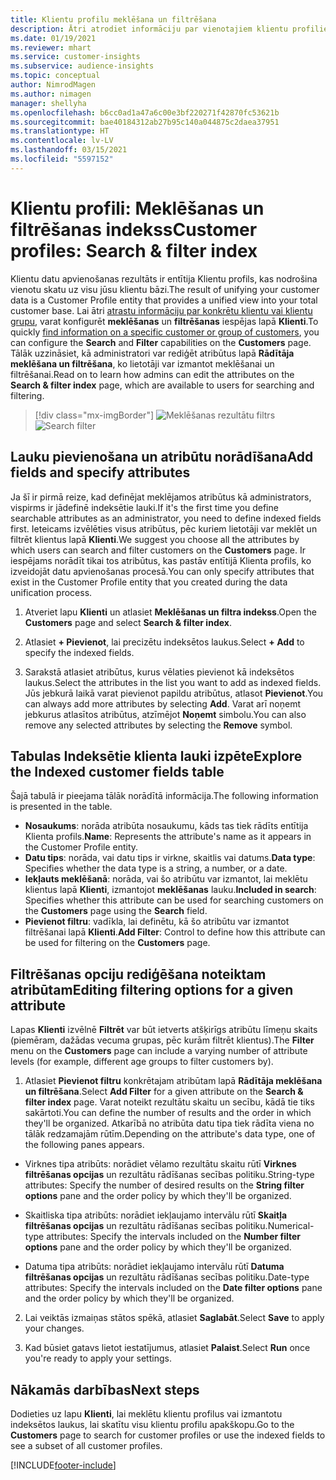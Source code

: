 ```yaml
---
title: Klientu profilu meklēšana un filtrēšana
description: Ātri atrodiet informāciju par vienotajiem klientu profiliem un filtrējiet norādītos atribūtus.
ms.date: 01/19/2021
ms.reviewer: mhart
ms.service: customer-insights
ms.subservice: audience-insights
ms.topic: conceptual
author: NimrodMagen
ms.author: nimagen
manager: shellyha
ms.openlocfilehash: b6cc0ad1a47a6c00e3bf220271f42870fc53621b
ms.sourcegitcommit: bae40184312ab27b95c140a044875c2daea37951
ms.translationtype: HT
ms.contentlocale: lv-LV
ms.lasthandoff: 03/15/2021
ms.locfileid: "5597152"
---
```

# <a name="customer-profiles-search--filter-index"></a><span data-ttu-id="ba034-103">Klientu profili: Meklēšanas un filtrēšanas indekss</span><span class="sxs-lookup"><span data-stu-id="ba034-103">Customer profiles: Search & filter index</span></span>

<span data-ttu-id="ba034-104">Klientu datu apvienošanas rezultāts ir entītija Klientu profils, kas nodrošina vienotu skatu uz visu jūsu klientu bāzi.</span><span class="sxs-lookup"><span data-stu-id="ba034-104">The result of unifying your customer data is a Customer Profile entity that provides a unified view into your total customer base.</span></span> <span data-ttu-id="ba034-105">Lai ātri [atrastu informāciju par konkrētu klientu vai klientu grupu](customer-profiles.md), varat konfigurēt **meklēšanas** un **filtrēšanas** iespējas lapā **Klienti**.</span><span class="sxs-lookup"><span data-stu-id="ba034-105">To quickly [find information on a specific customer or group of customers](customer-profiles.md), you can configure the **Search** and **Filter** capabilities on the **Customers** page.</span></span> <span data-ttu-id="ba034-106">Tālāk uzzināsiet, kā administratori var rediģēt atribūtus lapā **Rādītāja meklēšana un filtrēšana**, ko lietotāji var izmantot meklēšanai un filtrēšanai.</span><span class="sxs-lookup"><span data-stu-id="ba034-106">Read on to learn how admins can edit the attributes on the **Search & filter index** page, which are available to users for searching and filtering.</span></span>

> [!div class="mx-imgBorder"]
> <span data-ttu-id="ba034-107">![Meklēšanas rezultātu filtrs](media/search-filter.png "Meklēšanas rezultātu filtrs")</span><span class="sxs-lookup"><span data-stu-id="ba034-107">![Search filter](media/search-filter.png "Search filter")</span></span>

## <a name="add-fields-and-specify-attributes"></a><span data-ttu-id="ba034-108">Lauku pievienošana un atribūtu norādīšana</span><span class="sxs-lookup"><span data-stu-id="ba034-108">Add fields and specify attributes</span></span>

<span data-ttu-id="ba034-109">Ja šī ir pirmā reize, kad definējat meklējamos atribūtus kā administrators, vispirms ir jādefinē indeksētie lauki.</span><span class="sxs-lookup"><span data-stu-id="ba034-109">If it's the first time you define searchable attributes as an administrator, you need to define indexed fields first.</span></span> <span data-ttu-id="ba034-110">Ieteicams izvēlēties visus atribūtus, pēc kuriem lietotāji var meklēt un filtrēt klientus lapā **Klienti**.</span><span class="sxs-lookup"><span data-stu-id="ba034-110">We suggest you choose all the attributes by which users can search and filter customers on the **Customers** page.</span></span> <span data-ttu-id="ba034-111">Ir iespējams norādīt tikai tos atribūtus, kas pastāv entītijā Klienta profils, ko izveidojāt datu apvienošanas procesā.</span><span class="sxs-lookup"><span data-stu-id="ba034-111">You can only specify attributes that exist in the Customer Profile entity that you created during the data unification process.</span></span>

1. <span data-ttu-id="ba034-112">Atveriet lapu **Klienti** un atlasiet **Meklēšanas un filtra indekss**.</span><span class="sxs-lookup"><span data-stu-id="ba034-112">Open the **Customers** page and select **Search & filter index**.</span></span>

2. <span data-ttu-id="ba034-113">Atlasiet **+ Pievienot**, lai precizētu indeksētos laukus.</span><span class="sxs-lookup"><span data-stu-id="ba034-113">Select **+ Add** to specify the indexed fields.</span></span>

3. <span data-ttu-id="ba034-114">Sarakstā atlasiet atribūtus, kurus vēlaties pievienot kā indeksētos laukus.</span><span class="sxs-lookup"><span data-stu-id="ba034-114">Select the attributes in the list you want to add as indexed fields.</span></span> <span data-ttu-id="ba034-115">Jūs jebkurā laikā varat pievienot papildu atribūtus, atlasot **Pievienot**.</span><span class="sxs-lookup"><span data-stu-id="ba034-115">You can always add more attributes by selecting **Add**.</span></span> <span data-ttu-id="ba034-116">Varat arī noņemt jebkurus atlasītos atribūtus, atzīmējot **Noņemt** simbolu.</span><span class="sxs-lookup"><span data-stu-id="ba034-116">You can also remove any selected attributes by selecting the **Remove** symbol.</span></span>

## <a name="explore-the-indexed-customer-fields-table"></a><span data-ttu-id="ba034-117">Tabulas Indeksētie klienta lauki izpēte</span><span class="sxs-lookup"><span data-stu-id="ba034-117">Explore the Indexed customer fields table</span></span>

<span data-ttu-id="ba034-118">Šajā tabulā ir pieejama tālāk norādītā informācija.</span><span class="sxs-lookup"><span data-stu-id="ba034-118">The following information is presented in the table.</span></span>

- <span data-ttu-id="ba034-119">**Nosaukums**: norāda atribūta nosaukumu, kāds tas tiek rādīts entītija Klienta profils.</span><span class="sxs-lookup"><span data-stu-id="ba034-119">**Name**: Represents the attribute's name as it appears in the Customer Profile entity.</span></span>
- <span data-ttu-id="ba034-120">**Datu tips**: norāda, vai datu tips ir virkne, skaitlis vai datums.</span><span class="sxs-lookup"><span data-stu-id="ba034-120">**Data type**: Specifies whether the data type is a string, a number, or a date.</span></span>
- <span data-ttu-id="ba034-121">**Iekļauts meklēšanā**: norāda, vai šo atribūtu var izmantot, lai meklētu klientus lapā **Klienti**, izmantojot **meklēšanas** lauku.</span><span class="sxs-lookup"><span data-stu-id="ba034-121">**Included in search**: Specifies whether this attribute can be used for searching customers on the **Customers** page using the **Search** field.</span></span>
- <span data-ttu-id="ba034-122">**Pievienot filtru**: vadīkla, lai definētu, kā šo atribūtu var izmantot filtrēšanai lapā **Klienti**.</span><span class="sxs-lookup"><span data-stu-id="ba034-122">**Add Filter**: Control to define how this attribute can be used for filtering on the **Customers** page.</span></span>

## <a name="editing-filtering-options-for-a-given-attribute"></a><span data-ttu-id="ba034-123">Filtrēšanas opciju rediģēšana noteiktam atribūtam</span><span class="sxs-lookup"><span data-stu-id="ba034-123">Editing filtering options for a given attribute</span></span>

<span data-ttu-id="ba034-124">Lapas **Klienti** izvēlnē **Filtrēt** var būt ietverts atšķirīgs atribūtu līmeņu skaits (piemēram, dažādas vecuma grupas, pēc kurām filtrēt klientus).</span><span class="sxs-lookup"><span data-stu-id="ba034-124">The **Filter** menu on the **Customers** page can include a varying number of attribute levels (for example, different age groups to filter customers by).</span></span>

1. <span data-ttu-id="ba034-125">Atlasiet **Pievienot filtru** konkrētajam atribūtam lapā **Rādītāja meklēšana un filtrēšana**.</span><span class="sxs-lookup"><span data-stu-id="ba034-125">Select **Add Filter** for a given attribute on the **Search & filter index** page.</span></span> <span data-ttu-id="ba034-126">Varat noteikt rezultātu skaitu un secību, kādā tie tiks sakārtoti.</span><span class="sxs-lookup"><span data-stu-id="ba034-126">You can define the number of results and the order in which they'll be organized.</span></span> <span data-ttu-id="ba034-127">Atkarībā no atribūta datu tipa tiek rādīta viena no tālāk redzamajām rūtīm.</span><span class="sxs-lookup"><span data-stu-id="ba034-127">Depending on the attribute's data type, one of the following panes appears.</span></span>

- <span data-ttu-id="ba034-128">Virknes tipa atribūts: norādiet vēlamo rezultātu skaitu rūtī **Virknes filtrēšanas opcijas** un rezultātu rādīšanas secības politiku.</span><span class="sxs-lookup"><span data-stu-id="ba034-128">String-type attributes: Specify the number of desired results on the **String filter options** pane and the order policy by which they'll be organized.</span></span>

- <span data-ttu-id="ba034-129">Skaitliska tipa atribūts: norādiet iekļaujamo intervālu rūtī **Skaitļa filtrēšanas opcijas** un rezultātu rādīšanas secības politiku.</span><span class="sxs-lookup"><span data-stu-id="ba034-129">Numerical-type attributes: Specify the intervals included on the **Number filter options** pane and the order policy by which they'll be organized.</span></span>

- <span data-ttu-id="ba034-130">Datuma tipa atribūts: norādiet iekļaujamo intervālu rūtī **Datuma filtrēšanas opcijas** un rezultātu rādīšanas secības politiku.</span><span class="sxs-lookup"><span data-stu-id="ba034-130">Date-type attributes:  Specify the intervals included on the **Date filter options** pane and the order policy by which they'll be organized.</span></span>

2. <span data-ttu-id="ba034-131">Lai veiktās izmaiņas stātos spēkā, atlasiet **Saglabāt**.</span><span class="sxs-lookup"><span data-stu-id="ba034-131">Select **Save** to apply your changes.</span></span>

3. <span data-ttu-id="ba034-132">Kad būsiet gatavs lietot iestatījumus, atlasiet **Palaist**.</span><span class="sxs-lookup"><span data-stu-id="ba034-132">Select **Run** once you're ready to apply your settings.</span></span>

## <a name="next-steps"></a><span data-ttu-id="ba034-133">Nākamās darbības</span><span class="sxs-lookup"><span data-stu-id="ba034-133">Next steps</span></span>

<span data-ttu-id="ba034-134">Dodieties uz lapu **Klienti**, lai meklētu klientu profilus vai izmantotu indeksētos laukus, lai skatītu visu klientu profilu apakškopu.</span><span class="sxs-lookup"><span data-stu-id="ba034-134">Go to the **Customers** page to search for customer profiles or use the indexed fields to see a subset of all customer profiles.</span></span>


[!INCLUDE[footer-include](../includes/footer-banner.md)]